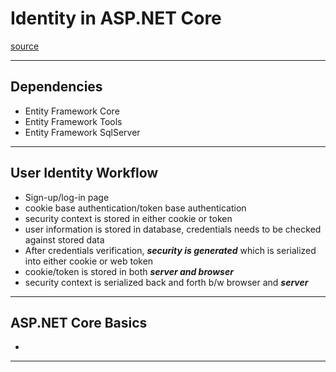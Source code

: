 # Identity in ASP.NET Core
[source](https://www.youtube.com/watch?v=sogS0DtejVA&ab_channel=FrankLiu)

--- ---

## Dependencies

- Entity Framework Core
- Entity Framework Tools
- Entity Framework SqlServer

--- ---

## User Identity Workflow 

- Sign-up/log-in page
- cookie base authentication/token base authentication
- security context is stored in either cookie or token
- user information is stored in database, credentials needs to be checked against stored data
- After credentials verification, **_security is generated_** which is serialized into either cookie or web token
- cookie/token is stored in both **_server and browser_**
- security context is serialized back and forth b/w browser and **_server_**


--- ---

## ASP.NET Core Basics

- 

--- ---